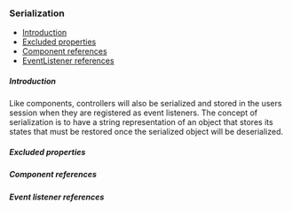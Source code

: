 <h3 class="doc-title">Serialization</h3>

- [Introduction](#introduction)
- [Excluded properties](#excluded-properties)
- [Component references](#component-references)
- [EventListener references](#eventlistener-references)

<h5><a id="introduction">Introduction</a></h5>

Like components, controllers will also be serialized and stored in the users session when they are registered as event listeners. The concept of serialization is to have a string representation of an object that stores its states that must be restored once the serialized object will be deserialized. 

<h5><a id="excluded-properties">Excluded properties</a></h5>

<h5><a id="component-references">Component references</a></h5>

<h5><a id="eventlistener-references">Event listener references</a></h5>





























